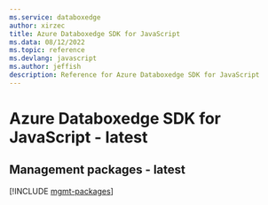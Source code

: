 ```yaml
---
ms.service: databoxedge
author: xirzec
title: Azure Databoxedge SDK for JavaScript
ms.data: 08/12/2022
ms.topic: reference
ms.devlang: javascript
ms.author: jeffish
description: Reference for Azure Databoxedge SDK for JavaScript
---
```

# Azure Databoxedge SDK for JavaScript - latest

## Management packages - latest
[!INCLUDE [mgmt-packages](databoxedge-mgmt-index.md)]